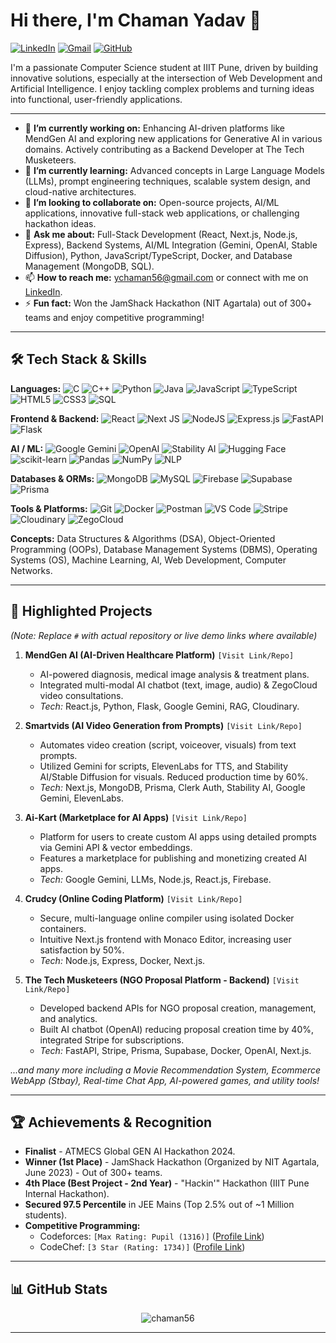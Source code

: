 # Hi there, I'm Chaman Yadav 👋

<a href="https://linkedin.com/in/chaman56" target="_blank">
<img src="https://img.shields.io/badge/LinkedIn-0077B5?style=for-the-badge&logo=linkedin&logoColor=white" alt="LinkedIn"/></a>
<a href="mailto:ychaman56@gmail.com">
<img src="https://img.shields.io/badge/Gmail-D14836?style=for-the-badge&logo=gmail&logoColor=white" alt="Gmail"/></a>
<a href="https://github.com/chaman56" target="_blank">
<img src="https://img.shields.io/badge/GitHub-100000?style=for-the-badge&logo=github&logoColor=white" alt="GitHub"/></a>

I'm a passionate Computer Science student at IIIT Pune, driven by building innovative solutions, especially at the intersection of Web Development and Artificial Intelligence. I enjoy tackling complex problems and turning ideas into functional, user-friendly applications.

---

*   🔭 **I’m currently working on:** Enhancing AI-driven platforms like MendGen AI and exploring new applications for Generative AI in various domains. Actively contributing as a Backend Developer at The Tech Musketeers.
*   🌱 **I’m currently learning:** Advanced concepts in Large Language Models (LLMs), prompt engineering techniques, scalable system design, and cloud-native architectures.
*   👯 **I’m looking to collaborate on:** Open-source projects, AI/ML applications, innovative full-stack web applications, or challenging hackathon ideas.
*   💬 **Ask me about:** Full-Stack Development (React, Next.js, Node.js, Express), Backend Systems, AI/ML Integration (Gemini, OpenAI, Stable Diffusion), Python, JavaScript/TypeScript, Docker, and Database Management (MongoDB, SQL).
*   📫 **How to reach me:** [ychaman56@gmail.com](mailto:ychaman56@gmail.com) or connect with me on [LinkedIn](https://linkedin.com/in/chaman56).
*   ⚡ **Fun fact:** Won the JamShack Hackathon (NIT Agartala) out of 300+ teams and enjoy competitive programming!

---

## 🛠️ Tech Stack & Skills

**Languages:**
![C](https://img.shields.io/badge/C-A8B9CC?style=for-the-badge&logo=c&logoColor=white)
![C++](https://img.shields.io/badge/C%2B%2B-00599C?style=for-the-badge&logo=c%2B%2B&logoColor=white)
![Python](https://img.shields.io/badge/Python-3776AB?style=for-the-badge&logo=python&logoColor=white)
![Java](https://img.shields.io/badge/Java-ED8B00?style=for-the-badge&logo=openjdk&logoColor=white)
![JavaScript](https://img.shields.io/badge/JavaScript-F7DF1E?style=for-the-badge&logo=javascript&logoColor=black)
![TypeScript](https://img.shields.io/badge/TypeScript-3178C6?style=for-the-badge&logo=typescript&logoColor=white)
![HTML5](https://img.shields.io/badge/HTML5-E34F26?style=for-the-badge&logo=html5&logoColor=white)
![CSS3](https://img.shields.io/badge/CSS3-1572B6?style=for-the-badge&logo=css3&logoColor=white)
![SQL](https://img.shields.io/badge/SQL-4479A1?style=for-the-badge&logo=postgresql&logoColor=white)

**Frontend & Backend:**
![React](https://img.shields.io/badge/React-61DAFB?style=for-the-badge&logo=react&logoColor=black)
![Next JS](https://img.shields.io/badge/Next.js-000000?style=for-the-badge&logo=nextdotjs&logoColor=white)
![NodeJS](https://img.shields.io/badge/Node.js-339933?style=for-the-badge&logo=nodedotjs&logoColor=white)
![Express.js](https://img.shields.io/badge/Express.js-000000?style=for-the-badge&logo=express&logoColor=white)
![FastAPI](https://img.shields.io/badge/FastAPI-009688?style=for-the-badge&logo=fastapi&logoColor=white)
![Flask](https://img.shields.io/badge/Flask-000000?style=for-the-badge&logo=flask&logoColor=white)

**AI / ML:**
![Google Gemini](https://img.shields.io/badge/Google%20Gemini-4285F4?style=for-the-badge&logo=google&logoColor=white)
![OpenAI](https://img.shields.io/badge/OpenAI-412991?style=for-the-badge&logo=openai&logoColor=white)
![Stability AI](https://img.shields.io/badge/Stability%20AI-7D4BFF?style=for-the-badge&logoColor=white)
![Hugging Face](https://img.shields.io/badge/%F0%9F%A4%97%20Hugging%20Face-FFD21E?style=for-the-badge&logo=huggingface&logoColor=black)
![scikit-learn](https://img.shields.io/badge/scikit--learn-F7931E?style=for-the-badge&logo=scikitlearn&logoColor=white)
![Pandas](https://img.shields.io/badge/Pandas-150458?style=for-the-badge&logo=pandas&logoColor=white)
![NumPy](https://img.shields.io/badge/NumPy-013243?style=for-the-badge&logo=numpy&logoColor=white)
![NLP](https://img.shields.io/badge/NLP-Natural%20Language%20Processing-blue?style=for-the-badge)

**Databases & ORMs:**
![MongoDB](https://img.shields.io/badge/MongoDB-47A248?style=for-the-badge&logo=mongodb&logoColor=white)
![MySQL](https://img.shields.io/badge/MySQL-4479A1?style=for-the-badge&logo=mysql&logoColor=white)
![Firebase](https://img.shields.io/badge/Firebase-FFCA28?style=for-the-badge&logo=firebase&logoColor=black)
![Supabase](https://img.shields.io/badge/Supabase-3ECF8E?style=for-the-badge&logo=supabase&logoColor=white)
![Prisma](https://img.shields.io/badge/Prisma-2D3748?style=for-the-badge&logo=prisma&logoColor=white)

**Tools & Platforms:**
![Git](https://img.shields.io/badge/Git-F05032?style=for-the-badge&logo=git&logoColor=white)
![Docker](https://img.shields.io/badge/Docker-2496ED?style=for-the-badge&logo=docker&logoColor=white)
![Postman](https://img.shields.io/badge/Postman-FF6C37?style=for-the-badge&logo=postman&logoColor=white)
![VS Code](https://img.shields.io/badge/VS%20Code-007ACC?style=for-the-badge&logo=visualstudiocode&logoColor=white)
![Stripe](https://img.shields.io/badge/Stripe-626CD9?style=for-the-badge&logo=stripe&logoColor=white)
![Cloudinary](https://img.shields.io/badge/Cloudinary-3448C5?style=for-the-badge&logo=cloudinary&logoColor=white)
![ZegoCloud](https://img.shields.io/badge/ZegoCloud-0055FF?style=for-the-badge&logoColor=white)

**Concepts:** Data Structures & Algorithms (DSA), Object-Oriented Programming (OOPs), Database Management Systems (DBMS), Operating Systems (OS), Machine Learning, AI, Web Development, Computer Networks.

---

## 🚀 Highlighted Projects

*(Note: Replace `#` with actual repository or live demo links where available)*

1.  **MendGen AI (AI-Driven Healthcare Platform)** `[Visit Link/Repo]`
    *   AI-powered diagnosis, medical image analysis & treatment plans.
    *   Integrated multi-modal AI chatbot (text, image, audio) & ZegoCloud video consultations.
    *   *Tech:* React.js, Python, Flask, Google Gemini, RAG, Cloudinary.

2.  **Smartvids (AI Video Generation from Prompts)** `[Visit Link/Repo]`
    *   Automates video creation (script, voiceover, visuals) from text prompts.
    *   Utilized Gemini for scripts, ElevenLabs for TTS, and Stability AI/Stable Diffusion for visuals. Reduced production time by 60%.
    *   *Tech:* Next.js, MongoDB, Prisma, Clerk Auth, Stability AI, Google Gemini, ElevenLabs.

3.  **Ai-Kart (Marketplace for AI Apps)** `[Visit Link/Repo]`
    *   Platform for users to create custom AI apps using detailed prompts via Gemini API & vector embeddings.
    *   Features a marketplace for publishing and monetizing created AI apps.
    *   *Tech:* Google Gemini, LLMs, Node.js, React.js, Firebase.

4.  **Crudcy (Online Coding Platform)** `[Visit Link/Repo]`
    *   Secure, multi-language online compiler using isolated Docker containers.
    *   Intuitive Next.js frontend with Monaco Editor, increasing user satisfaction by 50%.
    *   *Tech:* Node.js, Express, Docker, Next.js.

5.  **The Tech Musketeers (NGO Proposal Platform - Backend)** `[Visit Link/Repo]`
    *   Developed backend APIs for NGO proposal creation, management, and analytics.
    *   Built AI chatbot (OpenAI) reducing proposal creation time by 40%, integrated Stripe for subscriptions.
    *   *Tech:* FastAPI, Stripe, Prisma, Supabase, Docker, OpenAI, Next.js.

*...and many more including a Movie Recommendation System, Ecommerce WebApp (Stbay), Real-time Chat App, AI-powered games, and utility tools!*

---

## 🏆 Achievements & Recognition

*   **Finalist** - ATMECS Global GEN AI Hackathon 2024.
*   **Winner (1st Place)** - JamShack Hackathon (Organized by NIT Agartala, June 2023) - Out of 300+ teams.
*   **4th Place (Best Project - 2nd Year)** - "Hackin'" Hackathon (IIIT Pune Internal Hackathon).
*   **Secured 97.5 Percentile** in JEE Mains (Top 2.5% out of ~1 Million students).
*   **Competitive Programming:**
    *   Codeforces: `[Max Rating: Pupil (1316)]` ([Profile Link](https://codeforces.com/profile/YOUR_CF_HANDLE)) <!-- Replace YOUR_CF_HANDLE -->
    *   CodeChef: `[3 Star (Rating: 1734)]` ([Profile Link](https://www.codechef.com/users/YOUR_CC_HANDLE)) <!-- Replace YOUR_CC_HANDLE -->

---

## 📊 GitHub Stats

<!-- You can uncomment these lines and replace `YOUR_GITHUB_USERNAME` with your GitHub username -->
<!--
[![Chaman's GitHub stats](https://github-readme-stats.vercel.app/api?username=chaman56&show_icons=true&theme=radical)](https://github.com/anuraghazra/github-readme-stats)
[![Top Langs](https://github-readme-stats.vercel.app/api/top-langs/?username=chaman56&layout=compact&theme=radical)](https://github.com/anuraghazra/github-readme-stats)
-->
<p align="center"> <img src="https://komarev.com/ghpvc/?username=chaman56&label=Profile%20views&color=blueviolet&style=flat" alt="chaman56" /> </p>

---
